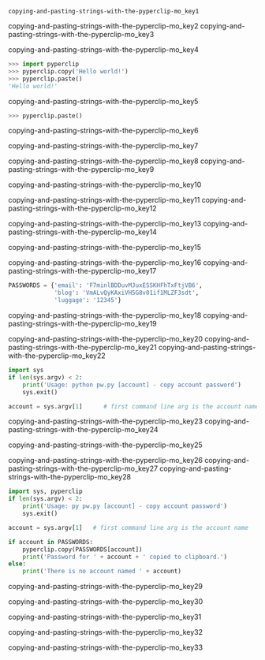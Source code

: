 ```ngMeta
copying-and-pasting-strings-with-the-pyperclip-mo_key1
```

copying-and-pasting-strings-with-the-pyperclip-mo_key2
copying-and-pasting-strings-with-the-pyperclip-mo_key3


copying-and-pasting-strings-with-the-pyperclip-mo_key4


```python
>>> import pyperclip
>>> pyperclip.copy('Hello world!')
>>> pyperclip.paste()
'Hello world!'
```
copying-and-pasting-strings-with-the-pyperclip-mo_key5


```python
>>> pyperclip.paste()
```
copying-and-pasting-strings-with-the-pyperclip-mo_key6


copying-and-pasting-strings-with-the-pyperclip-mo_key7


copying-and-pasting-strings-with-the-pyperclip-mo_key8
copying-and-pasting-strings-with-the-pyperclip-mo_key9


copying-and-pasting-strings-with-the-pyperclip-mo_key10


copying-and-pasting-strings-with-the-pyperclip-mo_key11
copying-and-pasting-strings-with-the-pyperclip-mo_key12


copying-and-pasting-strings-with-the-pyperclip-mo_key13
copying-and-pasting-strings-with-the-pyperclip-mo_key14


copying-and-pasting-strings-with-the-pyperclip-mo_key15



copying-and-pasting-strings-with-the-pyperclip-mo_key16
copying-and-pasting-strings-with-the-pyperclip-mo_key17
```python
PASSWORDS = {'email': 'F7minlBDDuvMJuxESSKHFhTxFtjVB6',
             'blog': 'VmALvQyKAxiVH5G8v01if1MLZF3sdt',
             'luggage': '12345'}
```
copying-and-pasting-strings-with-the-pyperclip-mo_key18
copying-and-pasting-strings-with-the-pyperclip-mo_key19



copying-and-pasting-strings-with-the-pyperclip-mo_key20
copying-and-pasting-strings-with-the-pyperclip-mo_key21
copying-and-pasting-strings-with-the-pyperclip-mo_key22
```python
import sys
if len(sys.argv) < 2:
    print('Usage: python pw.py [account] - copy account password')
    sys.exit()

account = sys.argv[1]      # first command line arg is the account name
```
copying-and-pasting-strings-with-the-pyperclip-mo_key23
copying-and-pasting-strings-with-the-pyperclip-mo_key24


copying-and-pasting-strings-with-the-pyperclip-mo_key25



copying-and-pasting-strings-with-the-pyperclip-mo_key26
copying-and-pasting-strings-with-the-pyperclip-mo_key27
copying-and-pasting-strings-with-the-pyperclip-mo_key28
```python
import sys, pyperclip
if len(sys.argv) < 2:
    print('Usage: py pw.py [account] - copy account password')
    sys.exit()

account = sys.argv[1]   # first command line arg is the account name

if account in PASSWORDS:
    pyperclip.copy(PASSWORDS[account])
    print('Password for ' + account + ' copied to clipboard.')
else:
    print('There is no account named ' + account)
```
copying-and-pasting-strings-with-the-pyperclip-mo_key29


copying-and-pasting-strings-with-the-pyperclip-mo_key30


copying-and-pasting-strings-with-the-pyperclip-mo_key31


copying-and-pasting-strings-with-the-pyperclip-mo_key32



copying-and-pasting-strings-with-the-pyperclip-mo_key33
